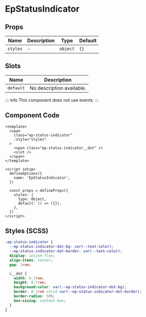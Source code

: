 # EpStatusIndicator



## Props
| Name | Description | Type | Default |
|------|-------------|------|---------|
| `styles` | - | `object` | `{}` |

## Slots
| Name | Description |
|------|-------------|
| `default` | No description available. |


::: info
This component does not use events.
:::

## Component Code

```vue
<template>
  <span
    class="ep-status-indicator"
    :style="styles"
  >
    <span class="ep-status-indicator__dot" />
    <slot />
  </span>
</template>

<script setup>
  defineOptions({
    name: 'EpStatusIndicator',
  })

  const props = defineProps({
    styles: {
      type: Object,
      default: () => ({}),
    },
  })
</script>

```

## Styles (SCSS)

```scss
.ep-status-indicator {
  --ep-status-indicator-dot-bg: var(--text-color);
  --ep-status-indicator-dot-border: var(--text-color);
  display: inline-flex;
  align-items: center;
  gap: 1rem;

  &__dot {
    width: 0.7rem;
    height: 0.7rem;
    background-color: var(--ep-status-indicator-dot-bg);
    border: 0.1rem solid var(--ep-status-indicator-dot-border);
    border-radius: 50%;
    box-sizing: content-box;
  }
}
```